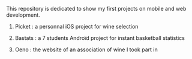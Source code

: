 This repository is dedicated to show my first projects on mobile and web development.

1. Picket : a personnal iOS project for wine selection

2. Bastats : a 7 students Androïd project for instant basketball statistics

3. Oeno : the website of an association of wine I took part in
